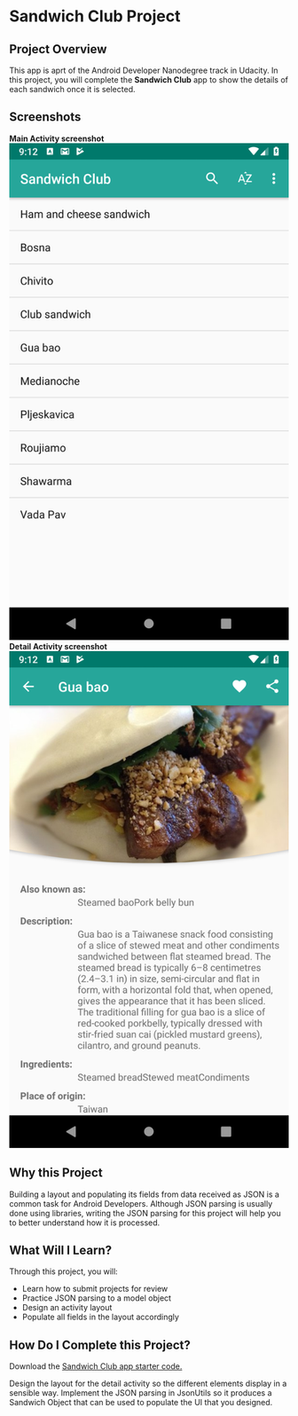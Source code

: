 # Sandwich Club Project 


## Project Overview
This app is aprt of the Android Developer Nanodegree track in Udacity.
In this project, you will complete the **Sandwich Club** app to
show the details of each sandwich once it is selected.

## Screenshots
**Main Activity screenshot**
![Main Activity screenshot showing the list of sandwiches and the app UI](screenshots/activity_main.png)
**Detail Activity screenshot**
![Detail Activity screenshot showing the sandwich detail and the customized UI](screenshots/activity_detail.png)

## Why this Project

Building a layout and populating its fields from data received as JSON
is a common task for Android Developers. Although JSON parsing is usually
done using libraries, writing the JSON parsing for  this project will
help you to better understand how it is processed.

## What Will I Learn?
Through this project, you will:
- Learn how to submit projects for review
- Practice JSON parsing to a model object
- Design an activity layout
- Populate all fields in the layout accordingly

## How Do I Complete this Project?
Download the [Sandwich Club app starter code.](https://github.com/udacity/sandwich-club-starter-code)

Design the layout for the detail activity so the different elements
display in a sensible way. Implement the JSON parsing in JsonUtils so it
produces a Sandwich Object that can be used to populate the UI that you designed.
